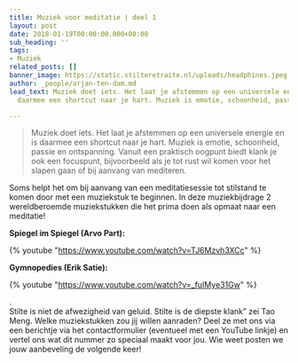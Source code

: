 ```yaml
---
title: Muziek voor meditatie | deel 1
layout: post
date: 2018-01-19T00:00:00.000+00:00
sub_heading: ''
tags:
- Muziek
related_posts: []
banner_image: https://static.stilteretraite.nl/uploads/headphines.jpeg.jpg
author: _people/arjan-ten-dam.md
lead_text: Muziek doet iets. Het laat je afstemmen op een universele energie en is
  daarmee een shortcut naar je hart. Muziek is emotie, schoonheid, passie en ....

---
```

> Muziek doet iets. Het laat je afstemmen op een universele energie en is daarmee een shortcut naar je hart. Muziek is emotie, schoonheid, passie en ontspanning. Vanuit een praktisch oogpunt biedt klank je ook een focuspunt, bijvoorbeeld als je tot rust wil komen voor het slapen gaan of bij aanvang van mediteren.

Soms helpt het om bij aanvang van een meditatiesessie tot stilstand te komen door met een muziekstuk te beginnen. In deze muziekbijdrage 2 wereldberoemde muziekstukken die het prima doen als opmaat naar een meditatie!

**Spiegel im Spiegel (Arvo Part):**

{% youtube "https://www.youtube.com/watch?v=TJ6Mzvh3XCc" %}

**Gymnopedies (Erik Satie):**

{% youtube "https://www.youtube.com/watch?v=_fuIMye31Gw" %}

.  
Stilte is niet de afwezigheid van geluid. Stilte is de diepste klank” zei Tao Meng. Welke muziekstukken zou jij willen aanraden? Deel ze met ons via een berichtje via het contactformulier (eventueel met een YouTube linkje) en vertel ons wat dit nummer zo speciaal maakt voor jou. Wie weet posten we jouw aanbeveling de volgende keer!